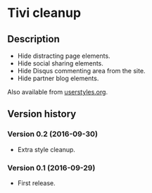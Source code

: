 # Tivi cleanup

## Description

- Hide distracting page elements.
- Hide social sharing elements.
- Hide Disqus commenting area from the site.
- Hide partner blog elements.

Also available from [userstyles.org](https://userstyles.org/styles/133251/tivi-cleanup).

## Version history

### Version 0.2 (2016-09-30)

- Extra style cleanup.

### Version 0.1 (2016-09-29)

- First release.

